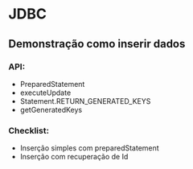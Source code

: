 # JDBC
## Demonstração como inserir dados

### API:
* PreparedStatement 
* executeUpdate 
* Statement.RETURN_GENERATED_KEYS 
* getGeneratedKeys 

### Checklist:
* Inserção simples com preparedStatement  
* Inserção com recuperação de Id  


